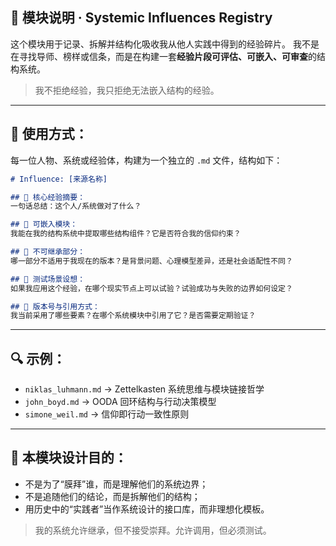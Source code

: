 ## 🧭 模块说明 · Systemic Influences Registry

这个模块用于记录、拆解并结构化吸收我从他人实践中得到的经验碎片。
我不是在寻找导师、榜样或信条，而是在构建一套**经验片段可评估、可嵌入、可审查**的结构系统。

> 我不拒绝经验，我只拒绝无法嵌入结构的经验。

---

## 📘 使用方式：

每一位人物、系统或经验体，构建为一个独立的 `.md` 文件，结构如下：

```markdown
# Influence: [来源名称]

## 📘 核心经验摘要：
一句话总结：这个人/系统做对了什么？

## 🧱 可嵌入模块：
我能在我的结构系统中提取哪些结构组件？它是否符合我的信仰约束？

## 🚫 不可继承部分：
哪一部分不适用于我现在的版本？是背景问题、心理模型差异，还是社会适配性不同？

## 🧪 测试场景设想：
如果我应用这个经验，在哪个现实节点上可以试验？试验成功与失败的边界如何设定？

## 🧭 版本号与引用方式：
我当前采用了哪些要素？在哪个系统模块中引用了它？是否需要定期验证？
```

---

## 🔍 示例：

* `niklas_luhmann.md` → Zettelkasten 系统思维与模块链接哲学
* `john_boyd.md` → OODA 回环结构与行动决策模型
* `simone_weil.md` → 信仰即行动一致性原则

---

## 🎯 本模块设计目的：

* 不是为了“膜拜”谁，而是理解他们的系统边界；
* 不是追随他们的结论，而是拆解他们的结构；
* 用历史中的“实践者”当作系统设计的接口库，而非理想化模板。

> 我的系统允许继承，但不接受崇拜。允许调用，但必须测试。
